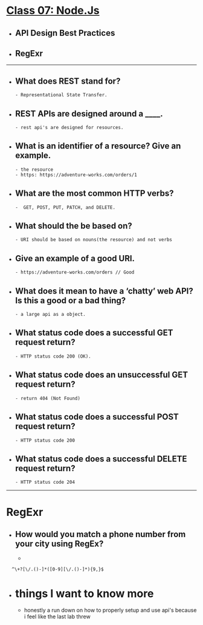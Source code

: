 # [Class 07: Node.Js](/README.md)

- ## API Design Best Practices
- ## RegExr
<hr>





- ## What does REST stand for?
      - Representational State Transfer.

- ## REST APIs are designed around a ____.
      - rest api's are designed for resources.


- ## What is an identifier of a resource? Give an example.
      - the resource
      - https: https://adventure-works.com/orders/1

- ## What are the most common HTTP verbs?
      -  GET, POST, PUT, PATCH, and DELETE.

- ## What should the  be based on?
      - URI should be based on nouns(the resource) and not verbs

- ## Give an example of a good URI.
      - https://adventure-works.com/orders // Good

- ## What does it mean to have a ‘chatty’ web API? Is this a good or a bad thing?
      - a large api as a object.

- ## What status code does a successful GET request return?
      - HTTP status code 200 (OK).

- ## What status code does an unsuccessful GET request return?
      - return 404 (Not Found)
- ## What status code does a successful POST request return?
      - HTTP status code 200
- ## What status code does a successful DELETE request return?
      - HTTP status code 204 
<hr>

# RegExr

- ## How would you match a phone number from your city using RegEx?
  - 
```
  ^\+?[\/.()-]*([0-9][\/.()-]*){9,}$

``` 

- # things I want to know more
    - honestly a run down on how to properly setup and use api's because i feel like the last lab threw 



